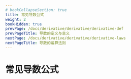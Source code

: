 ```yaml
---
# bookCollapseSection: true
title: 常见导数公式
weight: 2
bookHidden: true
prevPage: /docs/derivative/derivative/derivative-def
prevPageTitle: 导数的定义与意义
nextPage: /docs/derivative/derivative/derivative-laws
nextPageTitle: 导数的运算法则
---
```


# 常见导数公式

